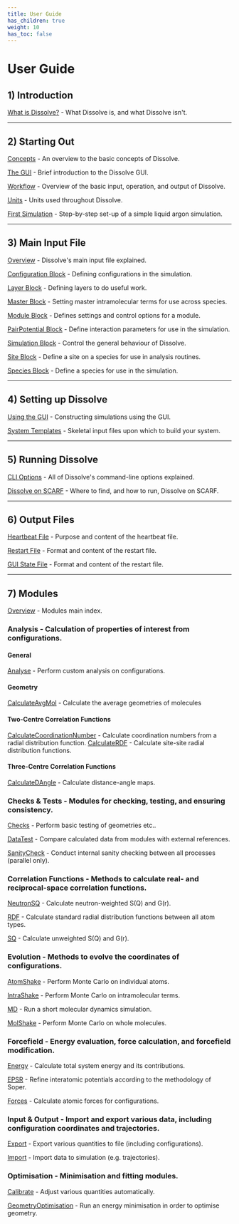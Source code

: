 ```yaml
---
title: User Guide
has_children: true
weight: 10
has_toc: false
---
```

# User Guide

## 1) Introduction

[What is Dissolve?](docs/userguide/overview) - What Dissolve is, and what Dissolve isn't.

* * *

## 2) Starting Out

[Concepts](docs/userguide/startingout/concepts) - An overview to the basic concepts of Dissolve.

[The GUI](docs/userguide/startingout/gui) - Brief introduction to the Dissolve GUI.

[Workflow](docs/userguide/startingout/workflow) - Overview of the basic input, operation, and output of Dissolve.

[Units](docs/userguide/startingout/units) - Units used throughout Dissolve.

[First Simulation](../examples/argon/) - Step-by-step set-up of a simple liquid argon simulation.

* * *

## 3) Main Input File

[Overview](docs/userguide/inputfile/index) - Dissolve's main input file explained.

[Configuration Block](docs/userguide/inputfile/configuration) - Defining configurations in the simulation.

[Layer Block](docs/userguide/inputfile/layer) - Defining layers to do useful work.

[Master Block](docs/userguide/inputfile/master) - Setting master intramolecular terms for use across species.

[Module Block](docs/userguide/inputfile/module) - Defines settings and control options for a module.

[PairPotential Block](docs/userguide/inputfile/pairpotential) - Define interaction parameters for use in the simulation.

[Simulation Block](docs/userguide/inputfile/simulation) - Control the general behaviour of Dissolve.

[Site Block](docs/userguide/inputfile/site) - Define a site on a species for use in analysis routines.

[Species Block](docs/userguide/inputfile/species) - Define a species for use in the simulation.

* * *

## 4) Setting up Dissolve

[Using the GUI](docs/userguide/setup/scratch) - Constructing simulations using the GUI.

[System Templates](docs/userguide/setup/templates) - Skeletal input files upon which to build your system.

* * *

## 5) Running Dissolve

[CLI Options](docs/userguide/run/cli) - All of Dissolve's command-line options explained.

[Dissolve on SCARF](docs/userguide/run/scarf) - Where to find, and how to run, Dissolve on SCARF.

* * *

## 6) Output Files

[Heartbeat File](docs/userguide/outputfiles/heartbeat) - Purpose and content of the heartbeat file.

[Restart File](docs/userguide/outputfiles/restart) - Format and content of the restart file.

[GUI State File](docs/userguide/outputfiles/state) - Format and content of the restart file.

* * *

## 7) Modules

[Overview](docs/userguide/modules/) - Modules main index.

### Analysis - Calculation of properties of interest from configurations.

#### General
[Analyse](docs/userguide/modules/analyse/) - Perform custom analysis on configurations.

#### Geometry
[CalculateAvgMol](docs/userguide/modules/calculateavgmol/) - Calculate the average geometries of molecules

#### Two-Centre Correlation Functions
[CalculateCoordinationNumber](docs/userguide/modules/calculatecn/) - Calculate coordination numbers from a radial distribution function.
[CalculateRDF](docs/userguide/modules/calculaterdf/) - Calculate site-site radial distribution functions.

#### Three-Centre Correlation Functions
[CalculateDAngle](docs/userguide/modules/calculatedangle/) - Calculate distance-angle maps.

### Checks & Tests - Modules for checking, testing, and ensuring consistency.

[Checks](docs/userguide/modules/checks/) - Perform basic testing of geometries etc..

[DataTest](docs/userguide/modules/datatest/) - Compare calculated data from modules with external references.

[SanityCheck](docs/userguide/modules/sanitycheck/) - Conduct internal sanity checking between all processes (parallel only).

### Correlation Functions - Methods to calculate real- and reciprocal-space correlation functions.

[NeutronSQ](docs/userguide/modules/neutronsq/) - Calculate neutron-weighted S(Q) and G(r).

[RDF](docs/userguide/modules/rdf/) - Calculate standard radial distribution functions between all atom types.

[SQ](docs/userguide/modules/sq/) - Calculate unweighted S(Q) and G(r).

### Evolution - Methods to evolve the coordinates of configurations.

[AtomShake](docs/userguide/modules/atomshake/) - Perform Monte Carlo on individual atoms.

[IntraShake](docs/userguide/modules/intrashake/) - Perform Monte Carlo on intramolecular terms.

[MD](modules/md/index) - Run a short molecular dynamics simulation.

[MolShake](modules/molshake/index) - Perform Monte Carlo on whole molecules.

### Forcefield - Energy evaluation, force calculation, and forcefield modification.

[Energy](modules/energy/index) - Calculate total system energy and its contributions.

[EPSR](modules/EPSR) - Refine interatomic potentials according to the methodology of Soper.

[Forces](modules/forces/index) - Calculate atomic forces for configurations.

### Input & Output - Import and export various data, including configuration coordinates and trajectories.

[Export](modules/export/index) - Export various quantities to file (including configurations).

[Import](modules/import/index) - Import data to simulation (e.g. trajectories).

### Optimisation - Minimisation and fitting modules.

[Calibrate](modules/calibrate/index) - Adjust various quantities automatically.

[GeometryOptimisation](modules/geometryoptimisation/index) - Run an energy minimisation in order to optimise geometry.

